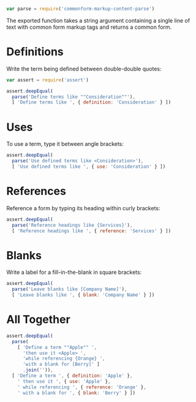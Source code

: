 ```javascript
var parse = require('commonform-markup-content-parse')
```

The exported function takes a string argument containing a single line of text with common form markup tags and returns a common form.

# Definitions

Write the term being defined between double-double quotes:

```javascript
var assert = require('assert')

assert.deepEqual(
  parse('Define terms like ""Consideration""'),
  [ 'Define terms like ', { definition: 'Consideration' } ])
```

# Uses

To use a term, type it between angle brackets:

```javascript
assert.deepEqual(
  parse('Use defined terms like <Consideration>'),
  [ 'Use defined terms like ', { use: 'Consideration' } ])
```

# References

Reference a form by typing its heading within curly brackets:

```javascript
assert.deepEqual(
  parse('Reference headings like {Services}'),
  [ 'Reference headings like ', { reference: 'Services' } ])
```

# Blanks

Write a label for a fill-in-the-blank in square brackets:

```javascript
assert.deepEqual(
  parse('Leave blanks like [Company Name]'),
  [ 'Leave blanks like ', { blank: 'Company Name' } ])
```

# All Together

```javascript
assert.deepEqual(
  parse(
    [ 'Define a term ""Apple"" ',
      'then use it <Apple> ',
      'while referencing {Orange} ',
      'with a blank for [Berry]' ]
      .join('')),
  [ 'Define a term ', { definition: 'Apple' },
    ' then use it ', { use: 'Apple' },
    ' while referencing ', { reference: 'Orange' },
    ' with a blank for ', { blank: 'Berry' } ])
```
